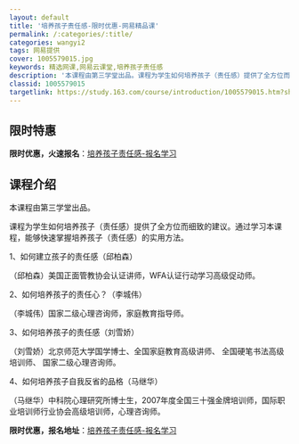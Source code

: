 ```yaml
---
layout: default
title: '培养孩子责任感-限时优惠-网易精品课'
permalink: /:categories/:title/
categories: wangyi2
tags: 网易提供
cover: 1005579015.jpg
keywords: 精选网课,网易云课堂,培养孩子责任感
description: '本课程由第三学堂出品。课程为学生如何培养孩子（责任感）提供了全方位而细致的建议。通过学习本课程，能够快速掌握培养孩子（责'
classid: 1005579015
targetlink: https://study.163.com/course/introduction/1005579015.htm?share=1&shareId=1025206652&utm_campaign=share&utm_medium=iphoneShare&utm_source=&utm_u=1025206652
---
```


## 限时特惠

**限时优惠，火速报名**：[培养孩子责任感-报名学习](https://study.163.com/course/introduction/1005579015.htm?share=1&shareId=1025206652&utm_campaign=share&utm_medium=iphoneShare&utm_source=&utm_u=1025206652)

## 课程介绍

本课程由第三学堂出品。

课程为学生如何培养孩子（责任感）提供了全方位而细致的建议。通过学习本课程，能够快速掌握培养孩子（责任感）的实用方法。



1、如何建立孩子的责任感（邱柏森）

（邱柏森）美国正面管教协会认证讲师，WFA认证行动学习高级促动师。



2、如何培养孩子的责任心？（李城伟）

（李城伟）国家二级心理咨询师，家庭教育指导师。



3、如何培养孩子的责任感（刘雪娇）

（刘雪娇）北京师范大学国学博士、全国家庭教育高级讲师、 全国硬笔书法高级培训师、 国家二级心理咨询师。



4、如何培养孩子自我反省的品格（马继华）

（马继华）中科院心理研究所博士生，2007年度全国三十强金牌培训师，国际职业培训师行业协会高级培训师，心理咨询师。

**限时优惠，报名地址**：[培养孩子责任感-报名学习](https://study.163.com/course/introduction/1005579015.htm?share=1&shareId=1025206652&utm_campaign=share&utm_medium=iphoneShare&utm_source=&utm_u=1025206652)

